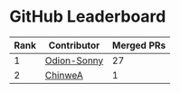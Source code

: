 
# GitHub Leaderboard

| Rank | Contributor | Merged PRs |
| ---- | ----------- | ---------- |
| 1 | [Odion-Sonny](https://github.com/Odion-Sonny) | 27 |
| 2 | [ChinweA](https://github.com/ChinweA) | 1 |
